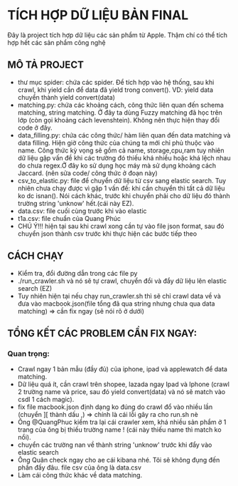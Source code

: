 # TÍCH HỢP DỮ LIỆU BẢN FINAL
Đây là project tích hợp dữ liệu các sản phẩm từ Apple. Thậm chí có thể tích hợp hết các sản phẩm công nghệ
## MÔ TẢ PROJECT
- thư mục spider: chứa các spider. Để tích hợp vào hệ thống, sau khi crawl, khi yield cần để data đã yield trong convert(). VD: yield data chuyển thành yield convert(data)
- matching.py: chứa các khoảng cách, công thức liên quan đến schema matching, string matching. Ở đây ta dùng Fuzzy matching đã học trên lớp (còn gọi khoảng cách levenshtein). Không nên thực hiện thay đổi code ở đây.
- data_filling.py: chứa các công thức/ hàm liên quan đến data matching và data filling. Hiện giờ công thức của chúng ta mới chỉ phủ thuộc vào name. Công thức kỳ vọng sẽ gồm cả name, storage,cpu,ram tuy nhiên dữ liệu gặp vấn đề khi các trường đó thiếu khá nhiều hoặc khá lệch nhau do chưa regex.Ở đây ko sử dụng học máy mà sử dụng khoảng cách Jaccard. (nên sửa code/ công thức ở đoạn này)
- csv_to_elastic.py: file để chuyển dữ liệu từ csv sang elastic search. Tuy nhiên chưa chạy được vì gặp 1 vấn đề: khi cần chuyển thì tất cả dữ liệu ko dc isnan(). Nói cách khác, trước khi chuyển phải cho dữ liệu đó thành trường string 'unknow' hết.(cái này EZ).
- data.csv: file cuối cùng trước khi vào elastic
- t1a.csv: file chuẩn của Quang Phúc
- CHÚ Ý!!! hiện tại sau khi crawl xong cần tự vào file json format, sau đó chuyển json thành csv trước khi thực hiện các bước tiếp theo

## CÁCH CHẠY
- Kiểm tra, đổi đường dẫn trong các file  py
- ./run_crawler.sh và nó sẽ tự crawl, chuyển đổi và đẩy dữ liệu lên elastic search (EZ)
- Tuy nhiên hiện tại nếu chạy run_crawler.sh thì sẽ chỉ crawl data về và đưa vào macbook.json(file tổng đã qua string nhưng chưa qua data matching) => cần fix ngay (sẽ nói rõ ở dưới)

## TỔNG KẾT CÁC PROBLEM CẦN FIX NGAY:
### Quan trọng:
- Crawl ngay 1 bản mẫu (đầy đủ) của iphone, ipad và applewatch để data matching.
- Dữ liệu quá ít, cần crawl trên shopee, lazada ngay Ipad và Iphone (crawl 2 trường name và price, sau đó yield convert(data) và nó sẽ match vào csdl 1 cách magic).
- fix file macbook.json định dạng ko đúng do crawl đổ vào nhiều lần (chuyển \]\[ thành dấu ,) => chính là cái lỗi gây ra cho run.sh nè
- Ông @QuangPhuc kiểm tra lại cái crawler xem, khá nhiều sản phẩm ở 1 trang của ông bị thiếu trường name ! (cái này thiếu name thì match ko nổi).
- chuyển các trường nan về thành string 'unknow' trước khi đẩy vào elastic search
- Ông Quân check ngay cho ae cái kibana nhé. Tôi sẽ không đụng đến phần đấy đâu. file csv của ông là data.csv
- Làm cái công thức khác về data matching.
